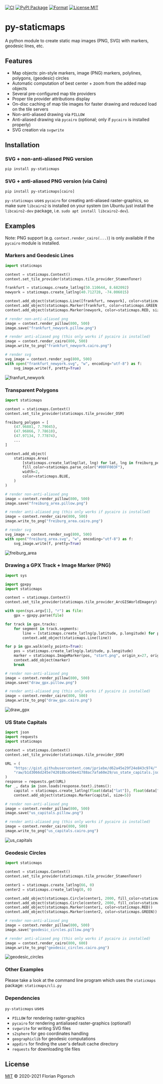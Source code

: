 [![CI](https://github.com/flopp/py-staticmaps/workflows/CI/badge.svg)](https://github.com/flopp/py-staticmaps/actions?query=workflow%3ACI)
[![PyPI Package](https://img.shields.io/pypi/v/py-staticmaps.svg)](https://pypi.org/project/py-staticmaps/)
[![Format](https://img.shields.io/badge/code%20style-black-000000.svg)](https://github.com/ambv/black)
[![License MIT](https://img.shields.io/badge/license-MIT-lightgrey.svg?style=flat)](LICENSE)

# py-staticmaps
A python module to create static map images (PNG, SVG) with markers, geodesic lines, etc.


## Features

- Map objects: pin-style markers, image (PNG) markers, polylines, polygons, (geodesic) circles
- Automatic computation of best center + zoom from the added map objects
- Several pre-configured map tile providers
- Proper tile provider attributions display
- On-disc caching of map tile images for faster drawing and reduced load on the tile servers
- Non-anti-aliased drawing via `PILLOW`
- Anti-aliased drawing via `pycairo` (optional; only if `pycairo` is installed properly)
- SVG creation via `svgwrite`


## Installation

### SVG + non-anti-aliased PNG version

```shell
pip install py-staticmaps
```

### SVG + anti-aliased PNG version (via Cairo)

```shell
pip install py-staticmaps[cairo]
```

`py-staticmaps` uses `pycairo` for creating anti-aliased raster-graphics, so make sure `libcairo2` is installed on your system (on Ubuntu just install the `libcairo2-dev` package, i.e. `sudo apt install libcairo2-dev`).


## Examples

Note: PNG support (e.g. `context.render_cairo(...)`) is only available if the `pycairo` module is installed.

### Markers and Geodesic Lines

```python
import staticmaps

context = staticmaps.Context()
context.set_tile_provider(staticmaps.tile_provider_StamenToner)

frankfurt = staticmaps.create_latlng(50.110644, 8.682092)
newyork = staticmaps.create_latlng(40.712728, -74.006015)

context.add_object(staticmaps.Line([frankfurt, newyork], color=staticmaps.BLUE, width=4))
context.add_object(staticmaps.Marker(frankfurt, color=staticmaps.GREEN, size=12))
context.add_object(staticmaps.Marker(newyork, color=staticmaps.RED, size=12))

# render non-anti-aliased png
image = context.render_pillow(800, 500)
image.save("frankfurt_newyork.pillow.png")

# render anti-aliased png (this only works if pycairo is installed)
image = context.render_cairo(800, 500)
image.write_to_png("frankfurt_newyork.cairo.png")

# render svg
svg_image = context.render_svg(800, 500)
with open("frankfurt_newyork.svg", "w", encoding="utf-8") as f:
    svg_image.write(f, pretty=True)
```

![franfurt_newyork](../assets/frankfurt_newyork.png?raw=true)


### Transparent Polygons

```python
import staticmaps

context = staticmaps.Context()
context.set_tile_provider(staticmaps.tile_provider_OSM)

freiburg_polygon = [
    (47.96881, 7.79045),
    (47.96866, 7.78610),
    (47.97134, 7.77874),
    ...
]

context.add_object(
    staticmaps.Area(
        [staticmaps.create_latlng(lat, lng) for lat, lng in freiburg_polygon],
        fill_color=staticmaps.parse_color("#00FF003F"),
        width=2,
        color=staticmaps.BLUE,
    )
)

# render non-anti-aliased png
image = context.render_pillow(800, 500)
image.save("freiburg_area.pillow.png")

# render anti-aliased png (this only works if pycairo is installed)
image = context.render_cairo(800, 500)
image.write_to_png("freiburg_area.cairo.png")

# render svg
svg_image = context.render_svg(800, 500)
with open("freiburg_area.svg", "w", encoding="utf-8") as f:
    svg_image.write(f, pretty=True)
```

![freiburg_area](../assets/freiburg_area.png?raw=true)


### Drawing a GPX Track + Image Marker (PNG)

```python
import sys

import gpxpy
import staticmaps

context = staticmaps.Context()
context.set_tile_provider(staticmaps.tile_provider_ArcGISWorldImagery)

with open(sys.argv[1], "r") as file:
    gpx = gpxpy.parse(file)

for track in gpx.tracks:
    for segment in track.segments:
        line = [staticmaps.create_latlng(p.latitude, p.longitude) for p in segment.points]
        context.add_object(staticmaps.Line(line))

for p in gpx.walk(only_points=True):
    pos = staticmaps.create_latlng(p.latitude, p.longitude)
    marker = staticmaps.ImageMarker(pos, "start.png", origin_x=27, origin_y=35)
    context.add_object(marker)
    break

# render non-anti-aliased png
image = context.render_pillow(800, 500)
image.save("draw_gpx.pillow.png")

# render anti-aliased png (this only works if pycairo is installed)
image = context.render_cairo(800, 500)
image.write_to_png("draw_gpx.cairo.png")
```

![draw_gpx](../assets/draw_gpx.png?raw=true)


### US State Capitals

```python
import json
import requests
import staticmaps

context = staticmaps.Context()
context.set_tile_provider(staticmaps.tile_provider_OSM)

URL = (
    "https://gist.githubusercontent.com/jpriebe/d62a45e29f24e843c974/"
    "raw/b1d3066d245e742018bce56e41788ac7afa60e29/us_state_capitals.json"
)
response = requests.get(URL)
for _, data in json.loads(response.text).items():
    capital = staticmaps.create_latlng(float(data["lat"]), float(data["long"]))
    context.add_object(staticmaps.Marker(capital, size=5))

# render non-anti-aliased png
image = context.render_pillow(800, 500)
image.save("us_capitals.pillow.png")

# render anti-aliased png (this only works if pycairo is installed)
image = context.render_cairo(800, 500)
image.write_to_png("us_capitals.cairo.png")
```

![us_capitals](../assets/us_capitals.png?raw=true)


### Geodesic Circles

```python
import staticmaps

context = staticmaps.Context()
context.set_tile_provider(staticmaps.tile_provider_StamenToner)

center1 = staticmaps.create_latlng(66, 0)
center2 = staticmaps.create_latlng(0, 0)

context.add_object(staticmaps.Circle(center1, 2000, fill_color=staticmaps.TRANSPARENT, color=staticmaps.RED, width=2))
context.add_object(staticmaps.Circle(center2, 2000, fill_color=staticmaps.TRANSPARENT, color=staticmaps.GREEN, width=2))
context.add_object(staticmaps.Marker(center1, color=staticmaps.RED))
context.add_object(staticmaps.Marker(center2, color=staticmaps.GREEN))

# render non-anti-aliased png
image = context.render_pillow(800, 500)
image.save("geodesic_circles.pillow.png")

# render anti-aliased png (this only works if pycairo is installed)
image = context.render_cairo(800, 600)
image.write_to_png("geodesic_circles.cairo.png")
```

![geodesic_circles](../assets/geodesic_circles.png?raw=true)


### Other Examples

Please take a look at the command line program which uses the `staticmaps` package: `staticmaps/cli.py`


### Dependencies

`py-staticmaps` uses

- `PILLOW` for rendering raster-graphics
- `pycairo` for rendering antialiased raster-graphics (optional!)
- `svgwrite` for writing SVG files
- `s2sphere` for geo coordinates handling
- `geographiclib` for geodesic computations
- `appdirs` for finding the user's default cache directory
- `requests` for downloading tile files


## License

[MIT](LICENSE) &copy; 2020-2021 Florian Pigorsch

